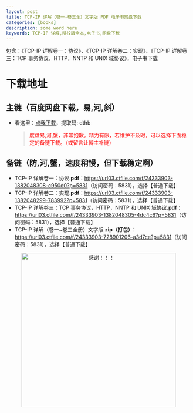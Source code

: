 ```yaml
---
layout: post
title: TCP-IP 详解（卷一-卷三全）文字版 PDF 电子书网盘下载
categories: [books]
description: some word here
keywords: TCP-IP 详解,精校版全本,电子书,网盘下载
---
```


包含：《TCP-IP 详解卷一：协议》、《TCP-IP 详解卷二：实现》、《TCP-IP 详解卷三：TCP 事务协议，HTTP，NNTP 和 UNIX 域协议》，电子书下载

# 下载地址

## 主链（百度网盘下载，易,河,斜）

- 看这里：[点我下载](https://pan.baidu.com/s/1iMXUbSbtZQZjDcqDmnWUyw?pwd=dthb)，提取码: dthb

  > <p style="color:red" >度盘易,河,蟹，非常抱歉。精力有限，若维护不及时，可以选择下面稳定的备链下载。（或留言让博主补链）</p>

## 备链（防,河,蟹，速度稍慢，但下载稳定啊）

- TCP-IP 详解卷一：协议.**pdf**：<https://url03.ctfile.com/f/24333903-1382048308-c950d0?p=5831>（访问密码：5831），选择【普通下载】
- TCP-IP 详解卷二：实现.**pdf**：<https://url03.ctfile.com/f/24333903-1382048299-783992?p=5831>（访问密码：5831），选择【普通下载】
- TCP-IP 详解卷三：TCP 事务协议，HTTP，NNTP 和 UNIX 域协议.**pdf**：<https://url03.ctfile.com/f/24333903-1382048305-4dc4c6?p=5831>（访问密码：5831），选择【普通下载】
- TCP-IP 详解（卷一~卷三全册）文字版.**zip（打包）**：<https://url03.ctfile.com/f/24333903-728901206-a3d7ce?p=5831>（访问密码：5831），选择【普通下载】

<div align="center"><img src="https://pic.imgdb.cn/item/661246bf68eb935713c7f81c.gif" alt="感谢！！！" width="420px" height="auto"/></div>
